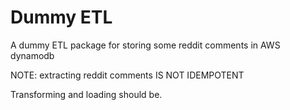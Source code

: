 # Dummy ETL

A dummy ETL package for storing some reddit comments in
AWS dynamodb

NOTE: extracting reddit comments IS NOT IDEMPOTENT

Transforming and loading should be.
